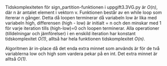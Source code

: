 Tidskomplexiteten för sign_partition-funktionen i uppgift3.3VG.py är <i>O(n)</i>, där 
n är antalet element i vektorn v. Funktionen består av en while loop
som itererar n gånger. Detta då loopen terminerar då variabeln low är lika med variabeln
high, differensen (high - low) är initialt = n och den minskar med 1 för varje iteration tills (high-low)=0 och loopen
terminerar. Alla operationer (tilldelningar och jämförelser) i en enskild iteration har konstant tidskomplexitet <i>O(1)</i>, alltså har 
hela funktionen tidskomplexitet <i>O(n)</i>.

Algoritmen är in-place då det enda extra minnet som används är för de två variablerna low och high som vardera pekar
på en int. Det extra minnet är alltså <i>O(1)</i>.